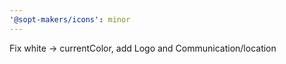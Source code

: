 ```yaml
---
'@sopt-makers/icons': minor
---
```


Fix white -> currentColor, add Logo and Communication/location
